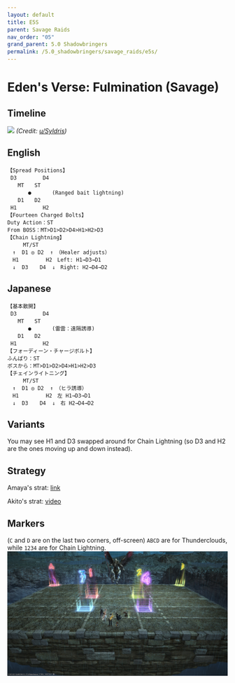 ```yaml
---
layout: default
title: E5S
parent: Savage Raids
nav_order: "05"
grand_parent: 5.0 Shadowbringers
permalink: /5.0_shadowbringers/savage_raids/e5s/
---
```


# Eden's Verse: Fulmination (Savage)

## Timeline

![](https://preview.redd.it/ztaf3o390qn41.png?width=2450&format=png&auto=webp&s=55c6e6ac8997d668cde7ad252e8921333154cddc)
*(Credit: [u/Syldris](https://www.reddit.com/r/ffxiv/comments/fl51xi/e5s_timeline_image/))*

## English
```
【Spread Positions】
 D3　　　　　D4
　　MT　　ST
　　　　●　　　　(Ranged bait lightning)
　　D1　　D2
 H1　　　　　H2
【Fourteen Charged Bolts】
Duty Action：ST
From BOSS：MT>D1>D2>D4>H1>H2>D3
【Chain Lightning】
　　　MT/ST
　↑  D1 ◎ D2  ↑　（Healer adjusts）
　H1　　　　  H2　Left: H1→D3→D1
　↓  D3　  D4  ↓　Right: H2→D4→D2
```

## Japanese
```
【基本散開】
 D3　　　　　D4
　　MT　　ST
　　　　●　　　　(雷雲：遠隔誘導)
　　D1　　D2
 H1　　　　　H2
【フォーディーン・チャージボルト】
ふんばり：ST
ボスから：MT>D1>D2>D4>H1>H2>D3
【チェインライトニング】
　　　MT/ST
　↑  D1 ◎ D2  ↑　（ヒラ誘導）
　H1　　　　  H2　左 H1→D3→D1
　↓  D3　  D4  ↓　右 H2→D4→D2
```

## Variants

You may see H1 and D3 swapped around for Chain Lightning (so D3 and H2 are the ones moving up and down instead).

## Strategy

Amaya's strat: [link](https://na.finalfantasyxiv.com/lodestone/character/9416493/blog/4353949/)

Akito's strat: [video](https://youtu.be/0LTiI3Ft-xw)

## Markers

(`C` and `D` are on the last two corners, off-screen)
`ABCD` are for Thunderclouds, while `1234` are for Chain Lightning.
![](images/markers.jpg)